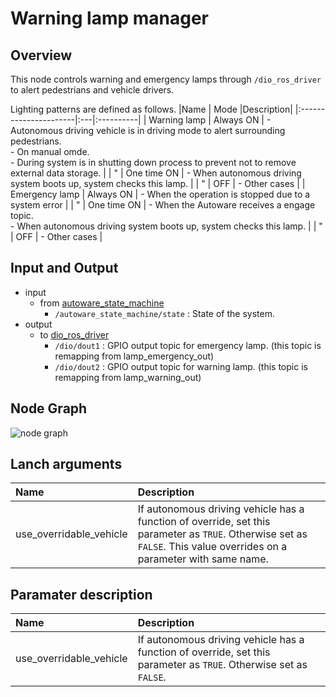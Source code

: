 # Warning lamp manager

## Overview
This node controls warning and emergency lamps through `/dio_ros_driver` to alert pedestrians and vehicle drivers.

Lighting patterns are defined as follows.
|Name                   | Mode |Description|
|:----------------------|:---|:----------|
| Warning lamp | Always ON | - Autonomous driving vehicle is in driving mode to alert surrounding pedestrians. <br> - On manual omde. <br> - During system is in shutting down process to prevent not to remove external data storage. |
| " | One time ON | - When autonomous driving system boots up, system checks this lamp. |
| " | OFF | - Other cases |
| Emergency lamp | Always ON | - When the operation is stopped due to a system error |
| " | One time ON | - When the Autoware receives a engage topic. <br> - When autonomous driving system boots up, system checks this lamp. |
| " | OFF | - Other cases |

## Input and Output
- input
  - from [autoware_state_machine](https://github.com/eve-autonomy/autoware_state_machine/)
    - `/autoware_state_machine/state` : State of the system.
- output
  - to [dio_ros_driver](https://github.com/tier4/dio_ros_driver/)
    - `/dio/dout1` : GPIO output topic for emergency lamp. (this topic is remapping from lamp_emergency_out)
    - `/dio/dout2` : GPIO output topic for warning lamp. (this topic is remapping from lamp_warning_out)
## Node Graph
![node graph](http://www.plantuml.com/plantuml/proxy?src=https://raw.githubusercontent.com/eve-autonomy/warning_lamp_manager/docs/node_graph.pu)

## Lanch arguments
|Name                   |Description|
|:----------------------|:----------|
|use_overridable_vehicle|If autonomous driving vehicle has a function of override, set this parameter as `TRUE`. Otherwise set as `FALSE`. This value overrides on a parameter with same name.|

## Paramater description
|Name                   |Description|
|:----------------------|:----------|
|use_overridable_vehicle|If autonomous driving vehicle has a function of override, set this parameter as `TRUE`. Otherwise set as `FALSE`.|
